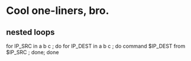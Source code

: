 # Cool one-liners, bro.

## nested loops
for IP_SRC in a b c  ; do for IP_DEST in a b c ; do command $IP_DEST from $IP_SRC  ; done; done
